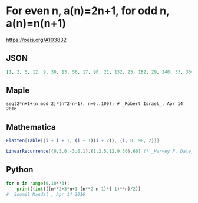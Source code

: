 # For even n, a\(n\)\=2n\+1, for odd n, a\(n\)\=n\(n\+1\)
https://oeis.org/A103832
## JSON
```JSON
[1, 2, 5, 12, 9, 30, 13, 56, 17, 90, 21, 132, 25, 182, 29, 240, 33, 306, 37, 380, 41, 462, 45, 552, 49, 650, 53, 756, 57, 870, 61, 992, 65, 1122, 69, 1260, 73, 1406, 77, 1560, 81, 1722, 85, 1892, 89, 2070, 93, 2256, 97, 2450, 101, 2652, 105, 2862, 109, 3080, 113]
```
## Maple
```Maple
seq(2*n+1+(n mod 2)*(n^2-n-1), n=0..100); # _Robert Israel_, Apr 14 2016
```
## Mathematica
```Mathematica
Flatten[Table[{i + i + 1, (i + 1)(i + 2)}, {i, 0, 98, 2}]]
```
```Mathematica
LinearRecurrence[{0,3,0,-3,0,1},{1,2,5,12,9,30},60] (* _Harvey P. Dale_, Oct 07 2016 *)
```
## Python
```Python
for n in range(0,10**3):
    print((int)((n**2+3*n+1-(n**2-n-1)*(-1)**n)/2))
# _Soumil Mandal_, Apr 14 2016
```
